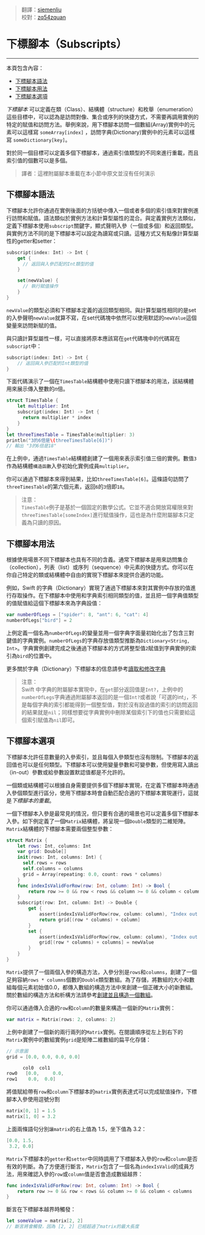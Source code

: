 > 翻譯：[siemenliu](https://github.com/siemenliu)  
> 校對：[zq54zquan](https://github.com/zq54zquan)


# 下標腳本（Subscripts）
-----------------

本頁包含內容：

- [下標腳本語法](#subscript_syntax)
- [下標腳本用法](#subscript_usage)
- [下標腳本選項](#subscript_options)

*下標腳本* 可以定義在類（Class）、結構體（structure）和枚舉（enumeration）這些目標中，可以認為是訪問對像、集合或序列的快捷方式，不需要再調用實例的特定的賦值和訪問方法。舉例來說，用下標腳本訪問一個數組(Array)實例中的元素可以這樣寫 `someArray[index]` ，訪問字典(Dictionary)實例中的元素可以這樣寫 `someDictionary[key]`。

對於同一個目標可以定義多個下標腳本，通過索引值類型的不同來進行重載，而且索引值的個數可以是多個。

> 譯者：這裡附屬腳本重載在本小節中原文並沒有任何演示  

<a name="subscript_syntax"></a>
## 下標腳本語法

下標腳本允許你通過在實例後面的方括號中傳入一個或者多個的索引值來對實例進行訪問和賦值。語法類似於實例方法和計算型屬性的混合。與定義實例方法類似，定義下標腳本使用`subscript`關鍵字，顯式聲明入參（一個或多個）和返回類型。與實例方法不同的是下標腳本可以設定為讀寫或只讀。這種方式又有點像計算型屬性的getter和setter：

```swift
subscript(index: Int) -> Int {
    get {
      // 返回與入參匹配的Int類型的值
    }

    set(newValue) {
      // 執行賦值操作
    }
}
```

`newValue`的類型必須和下標腳本定義的返回類型相同。與計算型屬性相同的是set的入參聲明`newValue`就算不寫，在set代碼塊中依然可以使用默認的`newValue`這個變量來訪問新賦的值。

與只讀計算型屬性一樣，可以直接將原本應該寫在`get`代碼塊中的代碼寫在`subscript`中：

```swift
subscript(index: Int) -> Int {
    // 返回與入參匹配的Int類型的值
}
```

下面代碼演示了一個在`TimesTable`結構體中使用只讀下標腳本的用法，該結構體用來展示傳入整數的*n*倍。

```swift
struct TimesTable {
    let multiplier: Int
    subscript(index: Int) -> Int {
      return multiplier * index
    }
}
let threeTimesTable = TimesTable(multiplier: 3)
println("3的6倍是\(threeTimesTable[6])")
// 輸出 "3的6倍是18"
```

在上例中，通過`TimesTable`結構體創建了一個用來表示索引值三倍的實例。數值`3`作為結構體`構造函數`入參初始化實例成員`multiplier`。

你可以通過下標腳本來得到結果，比如`threeTimesTable[6]`。這條語句訪問了`threeTimesTable`的第六個元素，返回`6`的`3`倍即`18`。

>注意：  
> `TimesTable`例子是基於一個固定的數學公式。它並不適合開放寫權限來對`threeTimesTable[someIndex]`進行賦值操作，這也是為什麼附屬腳本只定義為只讀的原因。  

<a name="subscript_usage"></a>
## 下標腳本用法

根據使用場景不同下標腳本也具有不同的含義。通常下標腳本是用來訪問集合（collection），列表（list）或序列（sequence）中元素的快捷方式。你可以在你自己特定的類或結構體中自由的實現下標腳本來提供合適的功能。

例如，Swift 的字典（Dictionary）實現了通過下標腳本來對其實例中存放的值進行存取操作。在下標腳本中使用和字典索引相同類型的值，並且把一個字典值類型的值賦值給這個下標腳本來為字典設值：

```swift
var numberOfLegs = ["spider": 8, "ant": 6, "cat": 4]
numberOfLegs["bird"] = 2
```

上例定義一個名為`numberOfLegs`的變量並用一個字典字面量初始化出了包含三對鍵值的字典實例。`numberOfLegs`的字典存放值類型推斷為`Dictionary<String, Int>`。字典實例創建完成之後通過下標腳本的方式將整型值`2`賦值到字典實例的索引為`bird`的位置中。

更多關於字典（Dictionary）下標腳本的信息請參考[讀取和修改字典](../chapter2/04_Collection_Types.html)

> 注意：  
> Swift 中字典的附屬腳本實現中，在`get`部分返回值是`Int?`，上例中的`numberOfLegs`字典通過附屬腳本返回的是一個`Int?`或者說「可選的int」，不是每個字典的索引都能得到一個整型值，對於沒有設過值的索引的訪問返回的結果就是`nil`；同樣想要從字典實例中刪除某個索引下的值也只需要給這個索引賦值為`nil`即可。  

<a name="subscript_options"></a>
## 下標腳本選項

下標腳本允許任意數量的入參索引，並且每個入參類型也沒有限制。下標腳本的返回值也可以是任何類型。下標腳本可以使用變量參數和可變參數，但使用寫入讀出（in-out）參數或給參數設置默認值都是不允許的。

一個類或結構體可以根據自身需要提供多個下標腳本實現，在定義下標腳本時通過入參個類型進行區分，使用下標腳本時會自動匹配合適的下標腳本實現運行，這就是*下標腳本的重載*。

一個下標腳本入參是最常見的情況，但只要有合適的場景也可以定義多個下標腳本入參。如下例定義了一個`Matrix`結構體，將呈現一個`Double`類型的二維矩陣。`Matrix`結構體的下標腳本需要兩個整型參數：

```swift
struct Matrix {
    let rows: Int, columns: Int
    var grid: Double[]
    init(rows: Int, columns: Int) {
      self.rows = rows
      self.columns = columns
      grid = Array(repeating: 0.0, count: rows * columns)
    }
    func indexIsValidForRow(row: Int, column: Int) -> Bool {
        return row >= 0 && row < rows && column >= 0 && column < columns
    }
    subscript(row: Int, column: Int) -> Double {
        get {
            assert(indexIsValidForRow(row, column: column), "Index out of range")
            return grid[(row * columns) + column]
        }
        set {
            assert(indexIsValidForRow(row, column: column), "Index out of range")
            grid[(row * columns) + columns] = newValue
        }
    }
}
```

`Matrix`提供了一個兩個入參的構造方法，入參分別是`rows`和`columns`，創建了一個足夠容納`rows * columns`個數的`Double`類型數組。為了存儲，將數組的大小和數組每個元素初始值0.0，都傳入數組的構造方法中來創建一個正確大小的新數組。關於數組的構造方法和析構方法請參考[創建並且構造一個數組](../chapter2/04_Collection_Types.html)。

你可以通過傳入合適的`row`和`column`的數量來構造一個新的`Matrix`實例：

```swift
var matrix = Matrix(rows: 2, columns: 2)
```

上例中創建了一個新的兩行兩列的`Matrix`實例。在閱讀順序從左上到右下的`Matrix`實例中的數組實例`grid`是矩陣二維數組的扁平化存儲：

```swift
// 示意圖
grid = [0.0, 0.0, 0.0, 0.0]

      col0  col1
row0   [0.0,     0.0,
row1    0.0,  0.0]
```

將值賦給帶有`row`和`column`下標腳本的`matrix`實例表達式可以完成賦值操作，下標腳本入參使用逗號分割

```swift
matrix[0, 1] = 1.5
matrix[1, 0] = 3.2
```

上面兩條語句分別`讓matrix`的右上值為 1.5，坐下值為 3.2：

```swift
[0.0, 1.5,
 3.2, 0.0]
```

`Matrix`下標腳本的`getter`和`setter`中同時調用了下標腳本入參的`row`和`column`是否有效的判斷。為了方便進行斷言，`Matrix`包含了一個名為`indexIsValid`的成員方法，用來確認入參的`row`或`column`值是否會造成數組越界：

```swift
func indexIsValidForRow(row: Int, column: Int) -> Bool {
    return row >= 0 && row < rows && column >= 0 && column < columns
}
```

斷言在下標腳本越界時觸發：

```swift
let someValue = matrix[2, 2]
// 斷言將會觸發，因為 [2, 2] 已經超過了matrix的最大長度
```
